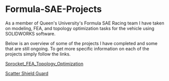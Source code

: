 # Formula-SAE-Projects
As a member of Queen's University's Formula SAE Racing team I have taken on modeling, FEA, and topology optimization tasks for the vehicle using SOLIDWORKS software.

Below is an overview of some of the projects I have completed and some that are still ongoing. To get more specific information on each of the projects simply follow the links.

[Sprocket_FEA_Topology_Optimization](./Sprocket_FEA_Topology_Optimization.md)

[Scatter Shield Guard](./Scatter_Shield_Guard.md)

